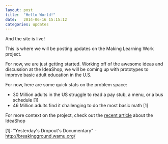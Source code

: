 ```yaml
---
layout: post
title:  "Hello World!"
date:   2014-06-16 15:15:12
categories: updates
---
```


And the site is live! 

This is where we will be posting updates on the Making Learning Work project.

For now, we are just getting started. Working off of the awesome ideas and discussion at the IdeaShop, we will be coming up with prototypes to improve basic adult education in the U.S.

For now, here are some quick stats on the problem space:
- 30 Million adults in the US struggle to read a pay stub, a menu, or a bus schedule [1]
- 46 Million adults find it challenging to do the most basic math [1]

For more context on the project, check out the [recent article](https://www.edsurge.com/n/2014-05-29-adult-learning-innovations-take-root-at-mit) about the IdeaShop 

[1]: "Yesterday's Dropout's Documentary" - http://breakingground.wamu.org/
